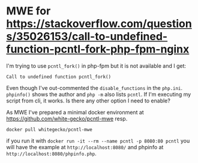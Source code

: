 # MWE for https://stackoverflow.com/questions/35026153/call-to-undefined-function-pcntl-fork-php-fpm-nginx

I'm trying to use `pcntl_fork()` in php-fpm but it is not available and I get:

    Call to undefined function pcntl_fork()

Even though I've out-commented the `disable_functions` in the `php.ini`. `phpinfo()` shows the author and `php -m` also lists `pcntl`. If I'm executing my script from cli, it works. Is there any other option I need to enable?

As MWE I've prepared a minimal docker environment at https://github.com/white-gecko/pcntl-mwe resp.

    docker pull whitegecko/pcntl-mwe

if you run it with `docker run -it --rm --name pcntl -p 8080:80 pcntl` you will have the example at `http://localhost:8080/` and phpinfo at `http://localhost:8080/phpinfo.php`.
